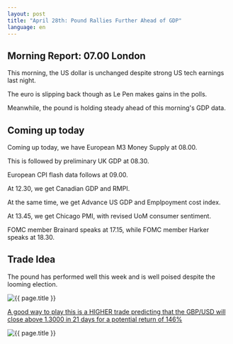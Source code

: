 ```yaml
---
layout: post
title: "April 28th: Pound Rallies Further Ahead of GDP"
language: en
---
```

## Morning Report: 07.00 London

This morning, the US dollar is unchanged despite strong US tech earnings last night. 

The euro is slipping back though as Le Pen makes gains in the polls. 

Meanwhile, the pound is holding steady ahead of this morning's GDP data.


## Coming up today

Coming up today, we have European M3 Money Supply at 08.00.

This is followed by preliminary UK GDP at 08.30. 

European CPI flash data follows at 09.00. 

At 12.30, we get Canadian GDP and RMPI. 

At the same time, we get Advance US GDP and Emplpoyment cost index. 

At 13.45, we get Chicago PMI, with revised UoM consumer sentiment. 

FOMC member Brainard speaks at 17.15, while FOMC member Harker speaks at 18.30.


## Trade Idea

The pound has performed well this week and is well poised despite the looming election. 

<img class="post-image" src="{{ site.url }}/images/2017-04-28_06-55-20.jpg" alt="{{ page.title }}" title="{{ page.title }}">

<a href="%LINK%%?currency=GBP&market=forex&underlying=frxGBPUSD&formname=higherlower&duration_amount=21&duration_units=d&amount=10&amount_type=payout&expiry_type=duration&barrier=1.3000" target="_blank">A good way to play this is a HIGHER trade predicting that the GBP/USD will close above 1.3000 in 21 days for a potential return of 146%</a>

<img class="post-image" src="{{ site.url }}/images/2017-04-28_06-56-07.jpg" alt="{{ page.title }}" title="{{ page.title }}">